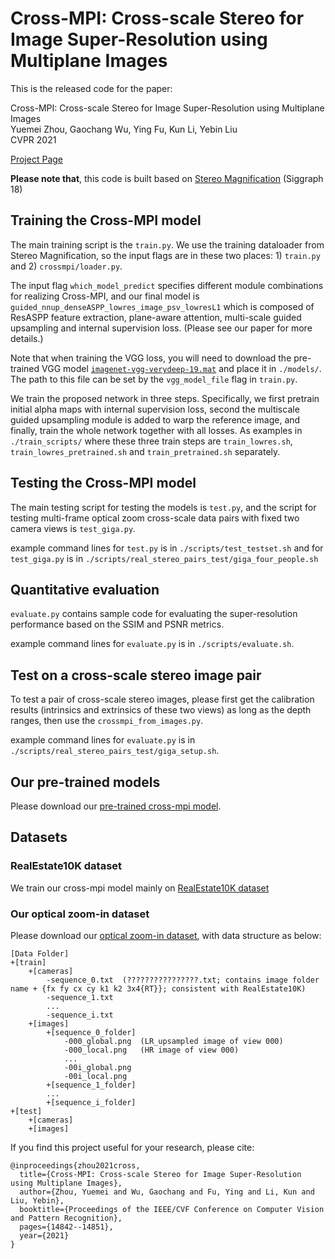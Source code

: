# Cross-MPI: Cross-scale Stereo for Image Super-Resolution using Multiplane Images

This is the released code for the paper:

Cross-MPI: Cross-scale Stereo for Image Super-Resolution using Multiplane Images\
Yuemei Zhou, Gaochang Wu, Ying Fu, Kun Li, Yebin Liu\
CVPR 2021 

[Project Page](http://www.liuyebin.com/crossMPI/crossMPI.html)

**Please note that**, this code is built based on [Stereo Magnification](https://github.com/google/stereo-magnification) (Siggraph 18)


## Training the Cross-MPI model

The main training script is the `train.py`. We use the training dataloader from 
Stereo Magnification, so the input flags are in these two places: 1) `train.py` and 2) `crossmpi/loader.py`.

The input flag `which_model_predict` specifies different module combinations for 
realizing Cross-MPI, and our final model is `guided_nnup_denseASPP_lowres_image_psv_lowresL1`
 which is composed of ResASPP feature extraction, plane-aware attention, 
multi-scale guided upsampling and internal supervision loss. (Please see our paper 
for more details.)

Note that when training the VGG loss, you will need to download the pre-trained VGG model
[`imagenet-vgg-verydeep-19.mat`](http://www.vlfeat.org/matconvnet/pretrained/#downloading-the-pre-trained-models) and 
place it in `./models/`. The path to this file can be set by the `vgg_model_file` flag
in `train.py`.

We train the proposed network in three steps. Specifically, we first pretrain initial
alpha maps with internal supervision loss, second the multiscale guided upsampling module 
is added to warp the reference image, and finally, train the whole network together
with all losses. As examples in `./train_scripts/` where these three train steps are 
`train_lowres.sh`, `train_lowres_pretrained.sh` and `train_pretrained.sh` separately.

## Testing the Cross-MPI model

The main testing script for testing the models is `test.py`, and the script for testing multi-frame 
optical zoom cross-scale data pairs with fixed two camera views is `test_giga.py`.

example command lines for `test.py` is in `./scripts/test_testset.sh` and for `test_giga.py` is in 
`./scripts/real_stereo_pairs_test/giga_four_people.sh`


## Quantitative evaluation

`evaluate.py` contains sample code for evaluating the super-resolution performance
based on the SSIM and PSNR metrics. 

example command lines for `evaluate.py` is in `./scripts/evaluate.sh`.

## Test on a cross-scale stereo image pair

To test a pair of cross-scale stereo images, please first get the calibration results 
(intrinsics and extrinsics of these two views) as long as the depth ranges, then use the 
`crossmpi_from_images.py`.

example command lines for `evaluate.py` is in `./scripts/real_stereo_pairs_test/giga_setup.sh`.


## Our pre-trained models

Please download our [pre-trained cross-mpi model](https://drive.google.com/file/d/16Gobd1moYZIAeyQm9HxFhJ6C3EllPebK/view?usp=sharing).


## Datasets

### RealEstate10K dataset
We train our cross-mpi model mainly on [RealEstate10K dataset](https://google.github.io/realestate10k/)

### Our optical zoom-in dataset
Please download our [optical zoom-in dataset](https://drive.google.com/file/d/1KD2rXVq8f5TRsC2jC9u4SxWZWxk1vOH5/view?usp=sharing), 
with data structure as below:
```
[Data Folder]
+[train]
    +[cameras]
        -sequence_0.txt  (????????????????.txt; contains image folder name + {fx fy cx cy k1 k2 3x4{RT}}; consistent with RealEstate10K)
        -sequence_1.txt
        ...
        -sequence_i.txt
    +[images]
        +[sequence_0_folder]
            -000_global.png  (LR_upsampled image of view 000)
            -000_local.png   (HR image of view 000)
            ...
            -00i_global.png
            -00i_local.png
        +[sequence_1_folder]
        ...
        +[sequence_i_folder]
+[test]
    +[cameras]
    +[images]

```


If you find this project useful for your research, please cite:
```
@inproceedings{zhou2021cross,
  title={Cross-MPI: Cross-scale Stereo for Image Super-Resolution using Multiplane Images},
  author={Zhou, Yuemei and Wu, Gaochang and Fu, Ying and Li, Kun and Liu, Yebin},
  booktitle={Proceedings of the IEEE/CVF Conference on Computer Vision and Pattern Recognition},
  pages={14842--14851},
  year={2021}
}
```
